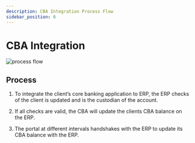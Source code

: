 ```yaml
---
description: CBA Integration Process Flow
sidebar_position: 6
---
```


# CBA Integration

![process flow](./img/Screenshot%202025-06-20%20at%202.38.35 PM.png)

## Process

1. To integrate the client’s core banking application to ERP, the ERP checks of the client is updated and is the custodian of the account.

2. If all checks are valid, the CBA will update the clients CBA balance on the ERP.

3. The portal at different intervals handshakes with the ERP to update its CBA balance with the ERP.
